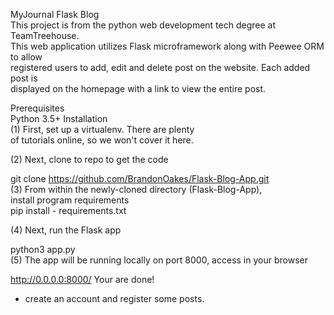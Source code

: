 MyJournal Flask Blog<br>
 This project is from the python web development tech degree at TeamTreehouse.<br>
 This web application utilizes Flask microframework along with Peewee ORM to allow<br>
 registered users to add, edit and delete post on the website. Each added post is <br>
 displayed on the homepage with a link to view the entire post.

Prerequisites<br>
 Python 3.5+ Installation<br>
 (1) First, set up a virtualenv. There are plenty<br>
 of tutorials online, so we won't cover it here.


(2) Next, clone to repo to get the code<br>

git clone https://github.com/BrandonOakes/Flask-Blog-App.git <br>
(3) From within the newly-cloned directory (Flask-Blog-App),<br>
install program requirements <br>
pip install - requirements.txt <br>

(4) Next, run the Flask app<br>

python3 app.py<br>
(5) The app will be running locally on port 8000, access in your browser<br>

http://0.0.0.0:8000/ Your are done!<br>
 - create an account and register some posts.